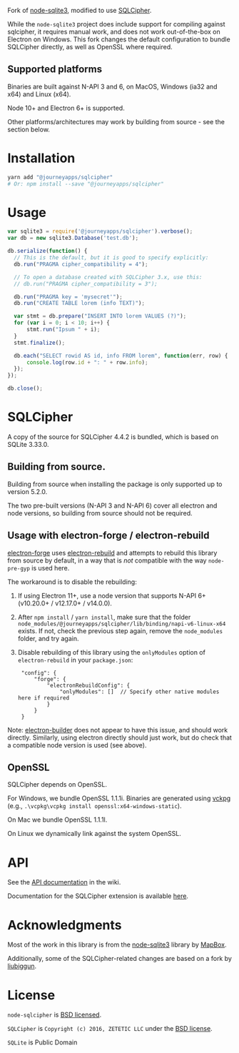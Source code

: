 Fork of [node-sqlite3](https://github.com/mapbox/node-sqlite3), modified to use [SQLCipher](https://www.zetetic.net/sqlcipher/).

While the `node-sqlite3` project does include support for compiling against sqlcipher, it requires manual work, and does not work out-of-the-box on Electron on Windows. This fork changes the default configuration to bundle SQLCipher directly, as well as OpenSSL where required.

## Supported platforms

Binaries are built against N-API 3 and 6, on MacOS, Windows (ia32 and x64) and Linux (x64).

Node 10+ and Electron 6+ is supported.

Other platforms/architectures may work by building from source - see the section below.

# Installation

```sh
yarn add "@journeyapps/sqlcipher"
# Or: npm install --save "@journeyapps/sqlcipher"
```

# Usage

``` js
var sqlite3 = require('@journeyapps/sqlcipher').verbose();
var db = new sqlite3.Database('test.db');

db.serialize(function() {
  // This is the default, but it is good to specify explicitly:
  db.run("PRAGMA cipher_compatibility = 4");

  // To open a database created with SQLCipher 3.x, use this:
  // db.run("PRAGMA cipher_compatibility = 3");

  db.run("PRAGMA key = 'mysecret'");
  db.run("CREATE TABLE lorem (info TEXT)");

  var stmt = db.prepare("INSERT INTO lorem VALUES (?)");
  for (var i = 0; i < 10; i++) {
      stmt.run("Ipsum " + i);
  }
  stmt.finalize();

  db.each("SELECT rowid AS id, info FROM lorem", function(err, row) {
      console.log(row.id + ": " + row.info);
  });
});

db.close();
```

# SQLCipher

A copy of the source for SQLCipher 4.4.2 is bundled, which is based on SQLite 3.33.0.

## Building from source.

Building from source when installing the package is only supported up to version 5.2.0.

The two pre-built versions (N-API 3 and N-API 6) cover all electron and node versions, so building from source should
not be required.

## Usage with electron-forge / electron-rebuild

[electron-forge](https://www.electronforge.io/) uses [electron-rebuild](https://github.com/electron/electron-rebuild) and attempts to rebuild this library from source by default, in a way
that is _not_ compatible with the way `node-pre-gyp` is used here.

The workaround is to disable the rebuilding:
1. If using Electron 11+, use a node version that supports N-API 6+ (v10.20.0+ / v12.17.0+ / v14.0.0).
2. After `npm install` / `yarn install`, make sure that the folder `node_modules/@journeyapps/sqlcipher/lib/binding/napi-v6-linux-x64` exists.
   If not, check the previous step again, remove the `node_modules` folder, and try again.
3. Disable rebuilding of this library using the `onlyModules` option of `electron-rebuild` in your `package.json`:

        "config": {
            "forge": {
                "electronRebuildConfig": {
                    "onlyModules": []  // Specify other native modules here if required
                }
            }
        }

Note: [electron-builder](https://www.electron.build/) does not appear to have this issue, and should work directly.
Similarly, using electron directly should just work, but do check that a compatible node version is used (see above). 

## OpenSSL

SQLCipher depends on OpenSSL.

For Windows, we bundle OpenSSL 1.1.1i. Binaries are generated using [vckpg](https://github.com/microsoft/vcpkg) (e.g., `.\vcpkg\vcpkg install openssl:x64-windows-static`).

On Mac we bundle OpenSSL 1.1.1l.

On Linux we dynamically link against the system OpenSSL.

# API

See the [API documentation](https://github.com/mapbox/node-sqlite3/wiki) in the wiki.

Documentation for the SQLCipher extension is available [here](https://www.zetetic.net/sqlcipher/sqlcipher-api/).

# Acknowledgments

Most of the work in this library is from the [node-sqlite3](https://github.com/mapbox/node-sqlite3) library by [MapBox](https://mapbox.com/).

Additionally, some of the SQLCipher-related changes are based on a fork by [liubiggun](https://github.com/liubiggun/node-sqlite3).

# License

`node-sqlcipher` is [BSD licensed](./LICENSE).

`SQLCipher` is `Copyright (c) 2016, ZETETIC LLC` under the [BSD license](https://github.com/sqlcipher/sqlcipher/blob/master/LICENSE).

`SQLite` is Public Domain
